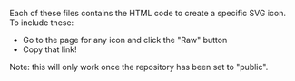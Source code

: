 Each of these files contains the HTML code to create a specific SVG icon. To include these:
- Go to the page for any icon and click the "Raw" button
- Copy that link!

Note: this will only work once the repository has been set to "public".
